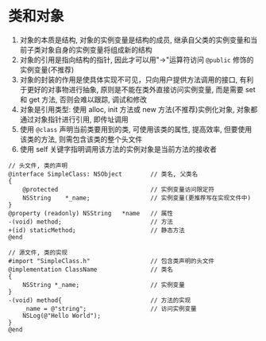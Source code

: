 # 类和对象

1. 对象的本质是结构, 对象的实例变量是结构的成员, 继承自父类的实例变量和当前子类对象自身的实例变量将组成新的结构
2. 对象的引用是指向结构的指针, 因此才可以用"->"运算符访问 `@public` 修饰的实例变量(不推荐)
3. 对象的封装的作用是使具体实现不可见，只向用户提供方法调用的接口, 有利于更好的对事物进行抽象, 原则是不能在类外直接访问实例变量, 而是需要 set 和 get 方法, 否则会难以跟踪, 调试和修改
4. 对象是引用类型: 使用 alloc, init 方法或 new 方法(不推荐)实例化对象, 对象都通过对象指针进行引用, 即传址调用
5. 使用 `@class` 声明当前类要用到的类, 可使用该类的属性, 提高效率, 但要使用该类的方法, 则需包含该类的整个头文件
6. 使用 self 关键字指明调用该方法的实例对象是当前方法的接收者

```
// 头文件, 类的声明
@interface SimpleClass: NSObject		// 类名, 父类名
{
	@protected							// 实例变量访问限定符
	NSString	*_name;					// 实例变量(更推荐写在实现文件中)
}
@property (readonly) NSString	*name	// 属性
-(void) method;							// 方法
+(id) staticMethod;						// 静态方法
@end

// 源文件, 类的实现
#import "SimpleClass.h"					// 包含类声明的头文件
@implementation ClassName				// 类名
{
	NSString *_name;					// 实例变量
}
-(void) method{							// 方法的实现
	_name = @"string";					// 访问实例变量
	NSLog(@"Hello World");
}
@end
```
